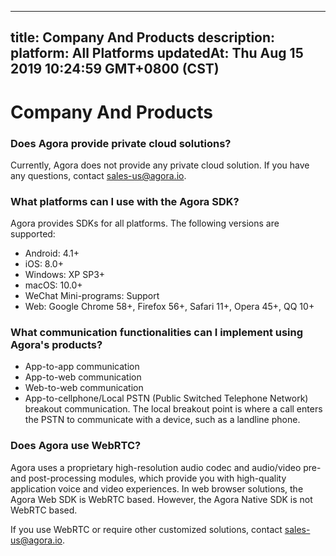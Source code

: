 
---
title: Company And Products
description: 
platform: All Platforms
updatedAt: Thu Aug 15 2019 10:24:59 GMT+0800 (CST)
---
# Company And Products
### Does Agora provide private cloud solutions?

Currently, Agora does not provide any private cloud solution. If you have any questions, contact sales-us@agora.io.

### What platforms can I use with the Agora SDK?

Agora provides SDKs for all platforms. The following versions are supported:

* Android: 4.1+
* iOS: 8.0+
* Windows: XP SP3+
* macOS: 10.0+
* WeChat Mini-programs: Support
* Web: Google Chrome 58+, Firefox 56+, Safari 11+, Opera 45+, QQ 10+

### What communication functionalities can I implement using Agora's products?

* App-to-app communication
* App-to-web communication
* Web-to-web communication
* App-to-cellphone/Local PSTN (Public Switched Telephone Network) breakout communication. The local breakout point is where a call enters the PSTN to communicate with a device, such as a landline phone.

### Does Agora use WebRTC?

Agora uses a proprietary high-resolution audio codec and audio/video pre- and post-processing modules, which provide you with high-quality application voice and video experiences. In web browser solutions, the Agora Web SDK is WebRTC based. However, the Agora Native SDK is not WebRTC based.

If you use WebRTC or require other customized solutions, contact sales-us@agora.io.

